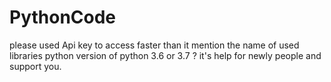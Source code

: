 # PythonCode
please used Api key to access faster than it 
mention the name of used libraries python 
version of python 3.6 or 3.7 ?
it's help for newly people and support you.

